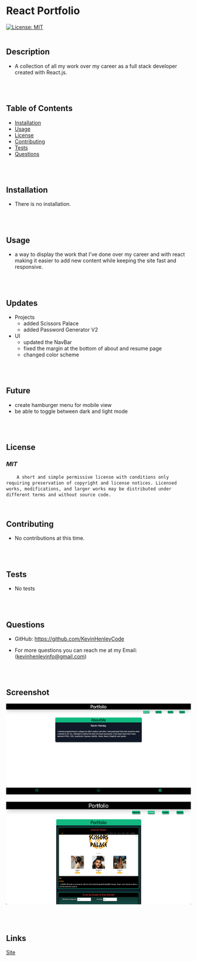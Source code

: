 # React Portfolio
[![License: MIT](https://img.shields.io/badge/License-MIT-yellow.svg)](https://opensource.org/licenses/MIT)
<br>
<br>

## **Description**
* A collection of all my work over my career as a full stack developer created with React.js.
<br>
<br>

## **Table of Contents**
- [Installation](#Installation) <br>
- [Usage](#Usage) <br>
- [License](#License) <br>
- [Contributing](#Contributing) <br>
- [Tests](#Tests) <br>
- [Questions](#Questions) <br>
<br>
<br>

## **Installation**
* There is no installation.
<br>
<br>

## **Usage**
* a way to display the work that I've done over my career and with react making it easier to add new content while keeping the site fast and responsive.
<br>
<br>

## **Updates**
* Projects
  * added Scissors Palace
  * added Password Generator V2
* UI
  * updated the NavBar
  * fixed the margin at the bottom of about and resume page
  * changed color scheme
<br>
<br>

## **Future**
  * create hamburger menu for mobile view
  * be able to toggle between dark and light mode
<br>
<br>

## **License**
### *MIT* <br>
        A short and simple permissive license with conditions only requiring preservation of copyright and license notices. Licensed works, modifications, and larger works may be distributed under different terms and without source code.
<br>

## **Contributing**
* No contributions at this time.
<br>
<br>

## **Tests**
    
* No tests
<br>
<br>

## **Questions**
* GitHub: https://github.com/KevinHenleyCode

* For more questions you can reach me at my Email:(kevinhenleyinfo@gmail.com)

<br>
<br>

## **Screenshot**

![Screenshot](./portfolio/src/images/Screenshot.png)
</br>
</br>
![Screenshot 2](./portfolio/src/images/Screenshot_2.png)

<br>
<br>

## **Links**
[Site](https://kevinhenleycode.github.io/React_Portfolio/)
